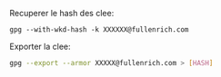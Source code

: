 
Recuperer le hash des clee:
```
gpg --with-wkd-hash -k XXXXXX@fullenrich.com
```


Exporter la clee:
```bash
gpg --export --armor XXXXX@fullenrich.com > [HASH]
```